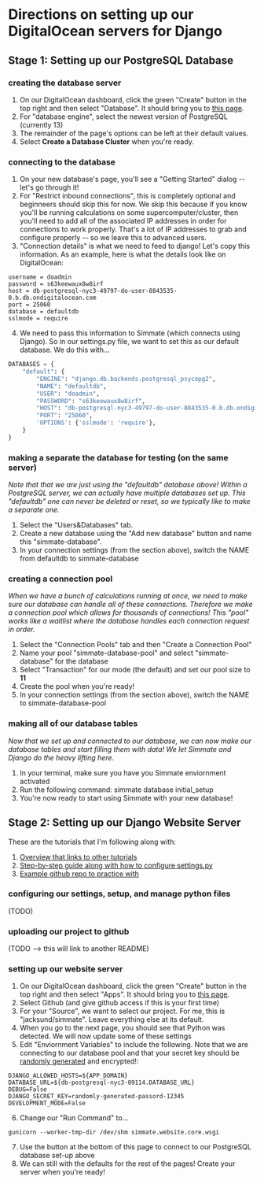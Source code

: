 
# Directions on setting up our DigitalOcean servers for Django

## Stage 1: Setting up our PostgreSQL Database

### creating the database server
1. On our DigitalOcean dashboard, click the green "Create" button in the top right and then select "Database". It should bring you to [this page](https://cloud.digitalocean.com/databases/new).
2. For "database engine", select the newest version of PostgreSQL (currently 13)
3. The remainder of the page's options can be left at their default values.
4. Select **Create a Database Cluster** when you're ready.

### connecting to the database
1. On your new database's page, you'll see a "Getting Started" dialog -- let's go through it!
2. For "Restrict inbound connections", this is completely optional and beginneers should skip this for now. We skip this because if you know you'll be running calculations on some supercomputer/cluster, then you'll need to add all of the associated IP addresses in order for connections to work properly. That's a lot of IP addresses to grab and configure properly -- so we leave this to advanced users.
3. "Connection details" is what we need to feed to django! Let's copy this information. As an example, here is what the details look like on DigitalOcean:
```
username = doadmin
password = s63keewaux8w8irf
host = db-postgresql-nyc3-49797-do-user-8843535-0.b.db.ondigitalocean.com
port = 25060
database = defaultdb
sslmode = require
```
4. We need to pass this information to Simmate (which connects using Django). So in our settings.py file, we want to set this as our default database. We do this with...
```python
DATABASES = {
    "default": {
        "ENGINE": "django.db.backends.postgresql_psycopg2",
        "NAME": "defaultdb",
        "USER": "doadmin",
        "PASSWORD": "s63keewaux8w8irf",
        "HOST": "db-postgresql-nyc3-49797-do-user-8843535-0.b.db.ondigitalocean.com",
        "PORT": "25060",
        'OPTIONS': {'sslmode': 'require'},
    }
}
```

### making a separate the database for testing (on the same server)
*Note that that we are just using the "defaultdb" database above! Within a PostgreSQL server, we can actually have multiple databases set up. This "defaultdb" one can never be deleted or reset, so we typically like to make a separate one.*
1. Select the "Users&Databases" tab.
2. Create a new database using the "Add new database" button and name this "simmate-database".
3. In your connection settings (from the section above), switch the NAME from defaultdb to simmate-database

### creating a connection pool
*When we have a bunch of calculations running at once, we need to make sure our database can handle all of these connections. Therefore we make a connection pool which allows for thousands of connections! This "pool" works like a waitlist where the database handles each connection request in order.*
1. Select the "Connection Pools" tab and then "Create a Connection Pool"
2. Name your pool "simmate-database-pool" and select "simmate-database" for the database
3. Select "Transaction" for our mode (the default) and set our pool size to **11**
4. Create the pool when you're ready!
5. In your connection settings (from the section above), switch the NAME to simmate-database-pool

### making all of our database tables
*Now that we set up and connected to our database, we can now make our database tables and start filling them with data! We let Simmate and Django do the heavy lifting here.*
1. In your terminal, make sure you have you Simmate enviornment activated
2. Run the following command: simmate database initial_setup
3. You're now ready to start using Simmate with your new database!


## Stage 2: Setting up our Django Website Server

These are the tutorials that I'm following along with:
1. [Overview that links to other tutorials](https://docs.digitalocean.com/products/app-platform/languages-frameworks/django/)
2. [Step-by-step guide along with how to configure settings.py](https://www.digitalocean.com/community/tutorials/how-to-deploy-django-to-app-platform)
3. [Example github repo to practice with](https://github.com/digitalocean/sample-django)

### configuring our settings, setup, and manage python files
(TODO)

### uploading our project to github
(TODO --> this will link to another README)

### setting up our website server
1. On our DigitalOcean dashboard, click the green "Create" button in the top right and then select "Apps". It should bring you to [this page](https://cloud.digitalocean.com/apps/new).
2. Select Github (and give github access if this is your first time)
3. For your "Source", we want to select our project. For me, this is "jacksund/simmate". Leave everything else at its default. 
4. When you go to the next page, you should see that Python was detected. We will now update some of these settings
5. Edit "Enviornment Variables" to include the following. Note that we are connecting to our database pool and that your secret key should be [randomly generated](https://passwordsgenerator.net/) and encrypted!:
```
DJANGO_ALLOWED_HOSTS=${APP_DOMAIN}
DATABASE_URL=${db-postgresql-nyc3-09114.DATABASE_URL}
DEBUG=False
DJANGO_SECRET_KEY=randomly-generated-passord-12345
DEVELOPMENT_MODE=False
```
6. Change our "Run Command" to...
```
gunicorn --worker-tmp-dir /dev/shm simmate.website.core.wsgi
```
7. Use the button at the bottom of this page to connect to our PostgreSQL database set-up above
8. We can still with the defaults for the rest of the pages! Create your server when you're ready!
